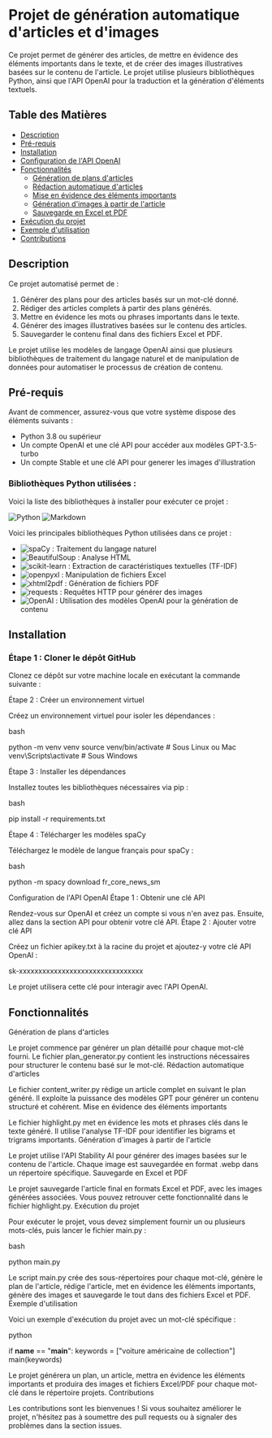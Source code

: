 # Projet de génération automatique d'articles et d'images

Ce projet permet de générer des articles, de mettre en évidence des éléments importants dans le texte, et de créer des images illustratives basées sur le contenu de l'article. Le projet utilise plusieurs bibliothèques Python, ainsi que l'API OpenAI pour la traduction et la génération d'éléments textuels.

## Table des Matières

- [Description](#description)
- [Pré-requis](#pré-requis)
- [Installation](#installation)
- [Configuration de l'API OpenAI](#configuration-de-lapi-openai)
- [Fonctionnalités](#fonctionnalités)
  - [Génération de plans d'articles](#génération-de-plans-darticles)
  - [Rédaction automatique d'articles](#rédaction-automatique-darticles)
  - [Mise en évidence des éléments importants](#mise-en-évidence-des-éléments-importants)
  - [Génération d'images à partir de l'article](#génération-dimages-à-partir-de-larticle)
  - [Sauvegarde en Excel et PDF](#sauvegarde-en-excel-et-pdf)
- [Exécution du projet](#exécution-du-projet)
- [Exemple d'utilisation](#exemple-dutilisation)
- [Contributions](#contributions)

## Description

Ce projet automatisé permet de :
1. Générer des plans pour des articles basés sur un mot-clé donné.
2. Rédiger des articles complets à partir des plans générés.
3. Mettre en évidence les mots ou phrases importants dans le texte.
4. Générer des images illustratives basées sur le contenu des articles.
5. Sauvegarder le contenu final dans des fichiers Excel et PDF.

Le projet utilise les modèles de langage OpenAI ainsi que plusieurs bibliothèques de traitement du langage naturel et de manipulation de données pour automatiser le processus de création de contenu.

## Pré-requis

Avant de commencer, assurez-vous que votre système dispose des éléments suivants :
- Python 3.8 ou supérieur
- Un compte OpenAI et une clé API pour accéder aux modèles GPT-3.5-turbo
- Un compte Stable et une clé API pour generer les images d'illustration

### Bibliothèques Python utilisées :

Voici la liste des bibliothèques à installer pour exécuter ce projet :

![Python](https://img.shields.io/badge/Python-3.8%2B-blue.svg?logo=python&logoColor=white)
![Markdown](https://img.shields.io/badge/Markdown-%23000000.svg?logo=markdown&logoColor=white)

Voici les principales bibliothèques Python utilisées dans ce projet :

- ![spaCy](https://img.shields.io/badge/spaCy-3.0%2B-blue.svg?logo=spacy) : Traitement du langage naturel
- ![BeautifulSoup](https://img.shields.io/badge/BeautifulSoup-4.0+-green.svg?logo=beautifulsoup) : Analyse HTML
- ![scikit-learn](https://img.shields.io/badge/scikit--learn-1.0+-orange.svg?logo=scikit-learn) : Extraction de caractéristiques textuelles (TF-IDF)
- ![openpyxl](https://img.shields.io/badge/openpyxl-3.0+-yellow.svg?logo=python) : Manipulation de fichiers Excel
- ![xhtml2pdf](https://img.shields.io/badge/xhtml2pdf-0.2.5+-blue.svg?logo=python) : Génération de fichiers PDF
- ![requests](https://img.shields.io/badge/Requests-2.25+-blue.svg?logo=python) : Requêtes HTTP pour générer des images
- ![OpenAI](https://img.shields.io/badge/OpenAI-API-blue.svg?logo=openai) : Utilisation des modèles OpenAI pour la génération de contenu

## Installation

### Étape 1 : Cloner le dépôt GitHub

Clonez ce dépôt sur votre machine locale en exécutant la commande suivante :


Étape 2 : Créer un environnement virtuel

Créez un environnement virtuel pour isoler les dépendances :

bash

python -m venv venv
source venv/bin/activate  # Sous Linux ou Mac
venv\Scripts\activate  # Sous Windows

Étape 3 : Installer les dépendances

Installez toutes les bibliothèques nécessaires via pip :

bash

pip install -r requirements.txt

Étape 4 : Télécharger les modèles spaCy

Téléchargez le modèle de langue français pour spaCy :

bash

python -m spacy download fr_core_news_sm

Configuration de l'API OpenAI
Étape 1 : Obtenir une clé API

Rendez-vous sur OpenAI et créez un compte si vous n'en avez pas. Ensuite, allez dans la section API pour obtenir votre clé API.
Étape 2 : Ajouter votre clé API

Créez un fichier apikey.txt à la racine du projet et ajoutez-y votre clé API OpenAI :

sk-xxxxxxxxxxxxxxxxxxxxxxxxxxxxxxxx

Le projet utilisera cette clé pour interagir avec l'API OpenAI.
## Fonctionnalités
Génération de plans d'articles

Le projet commence par générer un plan détaillé pour chaque mot-clé fourni. Le fichier plan_generator.py contient les instructions nécessaires pour structurer le contenu basé sur le mot-clé.
Rédaction automatique d'articles

Le fichier content_writer.py rédige un article complet en suivant le plan généré. Il exploite la puissance des modèles GPT pour générer un contenu structuré et cohérent.
Mise en évidence des éléments importants

Le fichier highlight.py met en évidence les mots et phrases clés dans le texte généré. Il utilise l'analyse TF-IDF pour identifier les bigrams et trigrams importants.
Génération d'images à partir de l'article

Le projet utilise l'API Stability AI pour générer des images basées sur le contenu de l'article. Chaque image est sauvegardée en format .webp dans un répertoire spécifique.
Sauvegarde en Excel et PDF

Le projet sauvegarde l'article final en formats Excel et PDF, avec les images générées associées. Vous pouvez retrouver cette fonctionnalité dans le fichier highlight.py.
Exécution du projet

Pour exécuter le projet, vous devez simplement fournir un ou plusieurs mots-clés, puis lancer le fichier main.py :

bash

python main.py

Le script main.py crée des sous-répertoires pour chaque mot-clé, génère le plan de l'article, rédige l'article, met en évidence les éléments importants, génère des images et sauvegarde le tout dans des fichiers Excel et PDF.
Exemple d'utilisation

Voici un exemple d'exécution du projet avec un mot-clé spécifique :

python

if __name__ == "__main__":
    keywords = ["voiture américaine de collection"]
    main(keywords)

Le projet générera un plan, un article, mettra en évidence les éléments importants et produira des images et fichiers Excel/PDF pour chaque mot-clé dans le répertoire projets.
Contributions

Les contributions sont les bienvenues ! Si vous souhaitez améliorer le projet, n'hésitez pas à soumettre des pull requests ou à signaler des problèmes dans la section issues.

